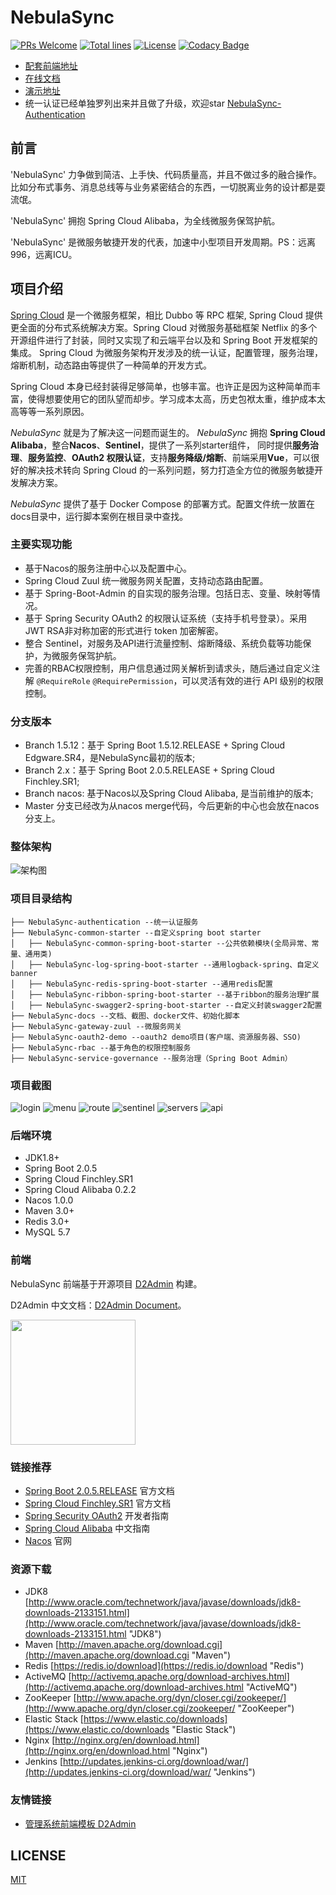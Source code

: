 # NebulaSync 

[![PRs Welcome](https://img.shields.io/badge/PRs-welcome-brightgreen.svg)](https://github.com/feifeixia777/NebulaSync)
[![Total lines](https://tokei.rs/b1/github/feifeixia777/NebulaSync?category=lines)](https://github.com/feifeixia777/NebulaSync)
[![License](https://img.shields.io/badge/License-Apache%202.0-blue.svg?label=license)](https://github.com/feifeixia777/NebulaSync/blob/master/LICENSE)
[![Codacy Badge](https://api.codacy.com/project/badge/Grade/1237f7a17da0481bad1ad1fe0f93b7ea)](https://app.codacy.com/app/feifeixia777/NebulaSync?utm_source=github.com&utm_medium=referral&utm_content=feifeixia777/NebulaSync&utm_campaign=Badge_Grade_Dashboard)

- [配套前端地址](https://github.com/feifeixia777/NebulaSync-UI-NEW)
- [在线文档](https://www.yuque.com/feifeixia777/dpilpu)
- [演示地址](http://118.190.154.85)
- 统一认证已经单独罗列出来并且做了升级，欢迎star [NebulaSync-Authentication](https://github.com/feifeixia777/NebulaSync-Authentication)

## 前言

'NebulaSync' 力争做到简洁、上手快、代码质量高，并且不做过多的融合操作。比如分布式事务、消息总线等与业务紧密结合的东西，一切脱离业务的设计都是耍流氓。

'NebulaSync' 拥抱 Spring Cloud Alibaba，为全线微服务保驾护航。

'NebulaSync' 是微服务敏捷开发的代表，加速中小型项目开发周期。PS：远离996，远离ICU。

## 项目介绍

[Spring Cloud](https://projects.spring.io/spring-cloud/) 是一个微服务框架，相比 Dubbo 等 RPC 框架, Spring Cloud 提供更全面的分布式系统解决方案。Spring 
Cloud 对微服务基础框架 Netflix 的多个开源组件进行了封装，同时又实现了和云端平台以及和 Spring Boot 开发框架的集成。 Spring 
Cloud 为微服务架构开发涉及的统一认证，配置管理，服务治理，熔断机制，动态路由等提供了一种简单的开发方式。

Spring Cloud 本身已经封装得足够简单，也够丰富。也许正是因为这种简单而丰富，使得想要使用它的团队望而却步。学习成本太高，历史包袱太重，维护成本太高等等一系列原因。

*NebulaSync* 就是为了解决这一问题而诞生的。 *NebulaSync* 拥抱 **Spring Cloud Alibaba**，整合**Nacos**、**Sentinel**，提供了一系列starter组件，
同时提供**服务治理**、**服务监控**、**OAuth2 权限认证**，支持**服务降级/熔断**、前端采用**Vue**，可以很好的解决技术转向 Spring Cloud 的一系列问题，努力打造全方位的微服务敏捷开发解决方案。

*NebulaSync* 提供了基于 Docker Compose 的部署方式。配置文件统一放置在docs目录中，运行脚本案例在根目录中查找。

### 主要实现功能

* 基于Nacos的服务注册中心以及配置中心。
* Spring Cloud Zuul 统一微服务网关配置，支持动态路由配置。
* 基于 Spring-Boot-Admin 的自实现的服务治理。包括日志、变量、映射等情况。
* 基于 Spring Security OAuth2 的权限认证系统（支持手机号登录）。采用JWT RSA非对称加密的形式进行 token 加密解密。
* 整合 Sentinel，对服务及API进行流量控制、熔断降级、系统负载等功能保护，为微服务保驾护航。
* 完善的RBAC权限控制，用户信息通过网关解析到请求头，随后通过自定义注解 `@RequireRole` `@RequirePermission`，可以灵活有效的进行 API 级别的权限控制。

### 分支版本

* Branch 1.5.12：基于 Spring Boot 1.5.12.RELEASE + Spring Cloud Edgware.SR4，是NebulaSync最初的版本;
* Branch 2.x：基于 Spring Boot 2.0.5.RELEASE + Spring Cloud Finchley.SR1;
* Branch nacos: 基于Nacos以及Spring Cloud Alibaba, 是当前维护的版本;
* Master 分支已经改为从nacos merge代码，今后更新的中心也会放在nacos分支上。

### 整体架构

![架构图](https://github.com/feifeixia777/NebulaSync/blob/master/NebulaSync-docs/files/NebulaSync%E6%9E%B6%E6%9E%84%E5%9B%BE.jpg)

### 项目目录结构

```
├── NebulaSync-authentication --统一认证服务
├── NebulaSync-common-starter --自定义spring boot starter
│   ├── NebulaSync-common-spring-boot-starter --公共依赖模块(全局异常、常量、通用类)
│   ├── NebulaSync-log-spring-boot-starter --通用logback-spring、自定义banner
│   ├── NebulaSync-redis-spring-boot-starter --通用redis配置
│   ├── NebulaSync-ribbon-spring-boot-starter --基于ribbon的服务治理扩展
│   ├── NebulaSync-swagger2-spring-boot-starter --自定义封装swagger2配置
├── NebulaSync-docs --文档、截图、docker文件、初始化脚本
├── NebulaSync-gateway-zuul --微服务网关
├── NebulaSync-oauth2-demo --oauth2 demo项目(客户端、资源服务器、SSO)
├── NebulaSync-rbac --基于角色的权限控制服务
├── NebulaSync-service-governance --服务治理（Spring Boot Admin）

```

### 项目截图

![login](https://github.com/feifeixia777/NebulaSync/blob/master/NebulaSync-docs/files/login.png)
![menu](https://github.com/feifeixia777/NebulaSync/blob/master/NebulaSync-docs/files/menu.png)
![route](https://github.com/feifeixia777/NebulaSync/blob/master/NebulaSync-docs/files/route.png)
![sentinel](https://github.com/feifeixia777/NebulaSync/blob/master/NebulaSync-docs/files/sentinel.png)
![servers](https://github.com/feifeixia777/NebulaSync/blob/master/NebulaSync-docs/files/servers.png)
![api](https://github.com/feifeixia777/NebulaSync/blob/master/NebulaSync-docs/files/api.png)

### 后端环境

* JDK1.8+
* Spring Boot 2.0.5
* Spring Cloud Finchley.SR1
* Spring Cloud Alibaba 0.2.2
* Nacos 1.0.0
* Maven 3.0+
* Redis 3.0+
* MySQL 5.7

### 前端

NebulaSync 前端基于开源项目 [D2Admin](https://github.com/d2-projects/d2-admin) 构建。

D2Admin 中文文档：[D2Admin Document](https://d2-projects.github.io/d2-admin-doc/zh/)。

<a href="https://github.com/d2-projects/d2-admin" target="_blank"><img src="https://raw.githubusercontent.com/FairyEver/d2-admin/master/doc/image/d2-admin@2x.png" width="200"></a>

### 链接推荐

- [Spring Boot 2.0.5.RELEASE](https://docs.spring.io/spring-boot/docs/2.0.5.RELEASE/reference/htmlsingle) 官方文档 
- [Spring Cloud Finchley.SR1](http://cloud.spring.io/spring-cloud-static/Finchley.SR1/multi/multi_spring-cloud.html) 官方文档
- [Spring Security OAuth2](http://projects.spring.io/spring-security-oauth/docs/oauth2.html) 开发者指南
- [Spring Cloud Alibaba](https://github.com/spring-cloud-incubator/spring-cloud-alibaba/wiki) 中文指南
- [Nacos](https://nacos.io/zh-cn/index.html) 官网

### 资源下载

- JDK8 [http://www.oracle.com/technetwork/java/javase/downloads/jdk8-downloads-2133151.html](http://www.oracle.com/technetwork/java/javase/downloads/jdk8-downloads-2133151.html "JDK8")
- Maven [http://maven.apache.org/download.cgi](http://maven.apache.org/download.cgi "Maven")
- Redis [https://redis.io/download](https://redis.io/download "Redis")
- ActiveMQ [http://activemq.apache.org/download-archives.html](http://activemq.apache.org/download-archives.html "ActiveMQ")
- ZooKeeper [http://www.apache.org/dyn/closer.cgi/zookeeper/](http://www.apache.org/dyn/closer.cgi/zookeeper/ "ZooKeeper")
- Elastic Stack [https://www.elastic.co/downloads](https://www.elastic.co/downloads "Elastic Stack")
- Nginx [http://nginx.org/en/download.html](http://nginx.org/en/download.html "Nginx")
- Jenkins [http://updates.jenkins-ci.org/download/war/](http://updates.jenkins-ci.org/download/war/ "Jenkins")

### 友情链接

- [管理系统前端模板 D2Admin](https://github.com/d2-projects/d2-admin)

## LICENSE

[MIT](LICENSE "MIT")


